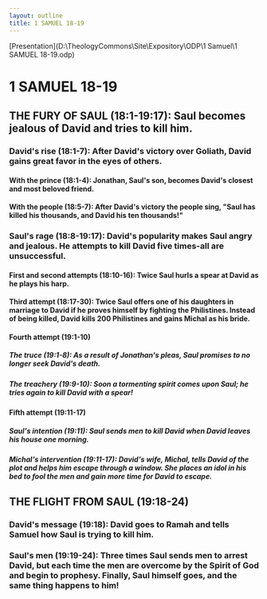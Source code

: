 ```yaml
---
layout: outline
title: 1 SAMUEL 18-19
---
```

[Presentation](D:\TheologyCommons\Site\Expository\ODP\1 Samuel\1 SAMUEL 18-19.odp)
# 1 SAMUEL 18-19 
## THE FURY OF SAUL (18:1-19:17): Saul becomes jealous of David and tries to kill him. 
###  David\'s rise (18:1-7): After David\'s victory over Goliath, David gains great favor in the eyes of others. 
####  With the prince (18:1-4): Jonathan, Saul\'s son, becomes David\'s closest and most beloved friend. 
####  With the people (18:5-7): After David\'s victory the people sing, \"Saul has killed his thousands, and David his ten thousands!\" 
###  Saul\'s rage (18:8-19:17): David\'s popularity makes Saul angry and jealous. He attempts to kill David five times-all are unsuccessful. 
####  First and second attempts (18:10-16): Twice Saul hurls a spear at David as he plays his harp. 
####  Third attempt (18:17-30): Twice Saul offers one of his daughters in marriage to David if he proves himself by fighting the Philistines. Instead of being killed, David kills 200 Philistines and gains Michal as his bride. 
####  Fourth attempt (19:1-10) 
#####  The truce (19:1-8): As a result of Jonathan\'s pleas, Saul promises to no longer seek David\'s death. 
#####  The treachery (19:9-10): Soon a tormenting spirit comes upon Saul; he tries again to kill David with a spear! 
####  Fifth attempt (19:11-17) 
#####  Saul\'s intention (19:11): Saul sends men to kill David when David leaves his house one morning. 
#####  Michal\'s intervention (19:11-17): David\'s wife, Michal, tells David of the plot and helps him escape through a window. She places an idol in his bed to fool the men and gain more time for David to escape. 
## THE FLIGHT FROM SAUL (19:18-24) 
###  David\'s message (19:18): David goes to Ramah and tells Samuel how Saul is trying to kill him. 
###  Saul\'s men (19:19-24): Three times Saul sends men to arrest David, but each time the men are overcome by the Spirit of God and begin to prophesy. Finally, Saul himself goes, and the same thing happens to him! 
